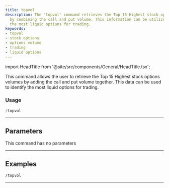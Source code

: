 ```yaml
---
title: topvol
description: The 'topvol' command retrieves the Top 15 Highest stock options volumes
  by combining the call and put volume. This information can be utilized to identify
  the most liquid options for trading.
keywords:
- topvol
- stock options
- options volume
- trading
- liquid options
---
```


import HeadTitle from '@site/src/components/General/HeadTitle.tsx';

<HeadTitle title="topvol - Options - Telegram - Reference | OpenBB Bot Docs" />

This command allows the user to retrieve the Top 15 Highest stock options volumes by adding the call and put volume together. This data can be used to identify the most liquid options for trading.

### Usage

```python wordwrap
/topvol
```

---

## Parameters

This command has no parameters



---

## Examples

```
/topvol
```
---
